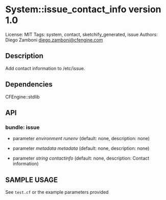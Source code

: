 # System::issue_contact_info version 1.0

License: MIT
Tags: system, contact, sketchify_generated, issue
Authors: Diego Zamboni <diego.zamboni@cfengine.com>

## Description
Add contact information to /etc/issue.

## Dependencies
CFEngine::stdlib

## API
### bundle: issue
* parameter _environment_ *runenv* (default: none, description: none)

* parameter _metadata_ *metadata* (default: none, description: none)

* parameter _string_ *contactinfo* (default: none, description: Contact information)


## SAMPLE USAGE
See `test.cf` or the example parameters provided

